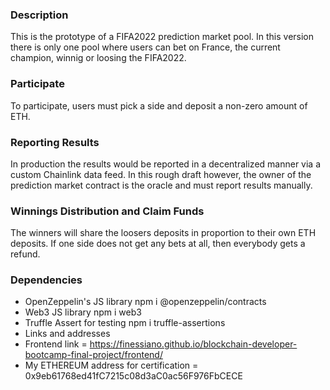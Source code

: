 ### Description
This is the prototype of a FIFA2022 prediction market pool. In this version there is only one pool where users can bet on France, the current champion, winnig or loosing the FIFA2022.

### Participate
To participate, users must pick a side and deposit a non-zero amount of ETH.

### Reporting Results
In production the results would be reported in a decentralized manner via a custom Chainlink data feed. In this rough draft however, the owner of the prediction market contract is the oracle and must report results manually.

### Winnings Distribution and Claim Funds
The winners will share the loosers deposits in proportion to their own ETH deposits. If one side does not get any bets at all, then everybody gets a refund.

### Dependencies
* OpenZeppelin's JS library npm i @openzeppelin/contracts
* Web3 JS library npm i web3
* Truffle Assert for testing npm i truffle-assertions
* Links and addresses
* Frontend link = https://finessiano.github.io/blockchain-developer-bootcamp-final-project/frontend/
* My ETHEREUM address for certification = 0x9eb61768ed41fC7215c08d3aC0ac56F976FbCECE
